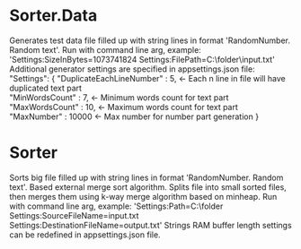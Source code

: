 # Sorter.Data 
Generates test data file filled up with string lines in format 'RandomNumber. Random text'. 
Run with command line arg, example: 'Settings:SizeInBytes=1073741824 Settings:FilePath=C:\folder\input.txt' 
Additional generator settings are specified in appsettings.json file:
"Settings": {
    "DuplicateEachLineNumber" : 5, <- Each n line in file will have duplicated text part  
    "MinWordsCount" : 7,           <- Minimum words count for text part
    "MaxWordsCount" : 10,          <- Maximum words count for text part
    "MaxNumber" : 10000            <- Max number for number part generation
  }
  
# Sorter
Sorts big file filled up with string lines in format 'RandomNumber. Random text'.
Based external merge sort algorithm. Splits file into small sorted files, then merges them using k-way merge algorithm based on minheap.
Run with command line arg, example: 'Settings:Path=C:\folder Settings:SourceFileName=input.txt Settings:DestinationFileName=output.txt'
Strings RAM buffer length settings can be redefined in appsettings.json file.
